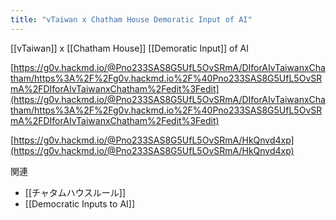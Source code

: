 ```yaml
---
title: "vTaiwan x Chatham House Demoratic Input of AI"
---
```


[[vTaiwan]] x [[Chatham House]] [[Demoratic Input]] of AI


[https://g0v.hackmd.io/@Pno233SAS8G5UfL5OvSRmA/DIforAIvTaiwanxChatham/https%3A%2F%2Fg0v.hackmd.io%2F%40Pno233SAS8G5UfL5OvSRmA%2FDIforAIvTaiwanxChatham%2Fedit%3Fedit](https://g0v.hackmd.io/@Pno233SAS8G5UfL5OvSRmA/DIforAIvTaiwanxChatham/https%3A%2F%2Fg0v.hackmd.io%2F%40Pno233SAS8G5UfL5OvSRmA%2FDIforAIvTaiwanxChatham%2Fedit%3Fedit)

[https://g0v.hackmd.io/@Pno233SAS8G5UfL5OvSRmA/HkQnvd4xp](https://g0v.hackmd.io/@Pno233SAS8G5UfL5OvSRmA/HkQnvd4xp)


関連
- [[チャタムハウスルール]]
- [[Democratic Inputs to AI]]

